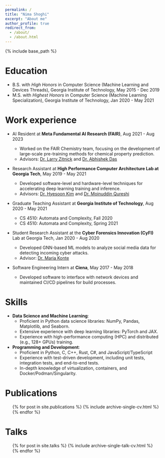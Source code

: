 ```yaml
---
permalink: /
title: "Nima Shoghi"
excerpt: "About me"
author_profile: true
redirect_from:
  - /about/
  - /about.html
---
```


{% include base_path %}

Education
======
* B.S. with *High Honors* in Computer Science (Machine Learning and Devices Threads), Georgia Institute of Technology, May 2015 - Dec 2019
* M.S. with *Highest Honors* in Computer Science (Machine Learning Specialization), Georgia Institute of Technology, Jan 2020 - May 2021

Work experience
======
* AI Resident at **Meta Fundamental AI Research (FAIR)**, Aug 2021 - Aug 2023
  * Worked on the FAIR Chemistry team, focusing on the development of large-scale pre-training methods for chemical property prediction.
  * Advisors: [Dr. Larry Zitnick](http://larryzitnick.org/) and [Dr. Abhishek Das](https://abhishekdas.com/)

* Research Assistant at **High Performance Computer Architecture Lab at Georgia Tech**, May 2019 - May 2021
  * Developed software-level and hardware-level techniques for accelerating deep learning training and inference.
  * Advisors: [Dr. Hyesoon Kim](https://www.cc.gatech.edu/~hyesoon/) and [Dr. Moinuddin Qureshi](https://www.cc.gatech.edu/~mqureshi/)

* Graduate Teaching Assistant at **Georgia Institute of Technology**, Aug 2020 - May 2021
  * CS 4510: Automata and Complexity, Fall 2020
  * CS 4510: Automata and Complexity, Spring 2021

* Student Research Assistant at the **Cyber Forensics Innovation (CyFI)** Lab at Georgia Tech, Jan 2020 - Aug 2020
  * Developed GNN-based ML models to analyze social media data for detecting incoming cyber attacks.
  * Advisor: [Dr. Maria Konte](https://mkonte.github.io/)

* Software Engineering Intern at **Ciena**, May 2017 - May 2018
  * Developed software to interface with network devices and maintained CI/CD pipelines for build processes.

Skills
======
* **Data Science and Machine Learning**:
  * Proficient in Python data science libraries: NumPy, Pandas, Matplotlib, and Seaborn.
  * Extensive experience with deep learning libraries: PyTorch and JAX.
  * Experience with high-performance computing (HPC) and distributed (e.g., 128+ GPUs) training.
* **Programming and Development**:
  * Proficient in Python, C, C++, Rust, C\#, and JavaScript/TypeScript
  * Experience with test-driven development, including unit tests, integration tests, and end-to-end tests.
  * In-depth knowledge of virtualization, containers, and Docker/Podman/Singularity.

Publications
======
  <ul>{% for post in site.publications %}
    {% include archive-single-cv.html %}
  {% endfor %}</ul>

Talks
======
  <ul>{% for post in site.talks %}
    {% include archive-single-talk-cv.html %}
  {% endfor %}</ul>

